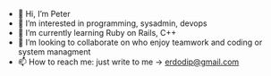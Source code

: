 - 👋 Hi, I’m Peter
- 👀 I’m interested in programming, sysadmin, devops
- 🌱 I’m currently learning Ruby on Rails, C++
- 💞️ I’m looking to collaborate on who enjoy teamwork and coding or system managment
- 📫 How to reach me: just write to me -> erdodip@gmail.com

<!---
erdodip/erdodip is a ✨ special ✨ repository because its `README.md` (this file) appears on your GitHub profile.
You can click the Preview link to take a look at your changes.
--->
